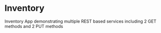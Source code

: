 # Inventory
Inventory App demonstrating multiple REST based services including 2 GET methods and 2 PUT methods
